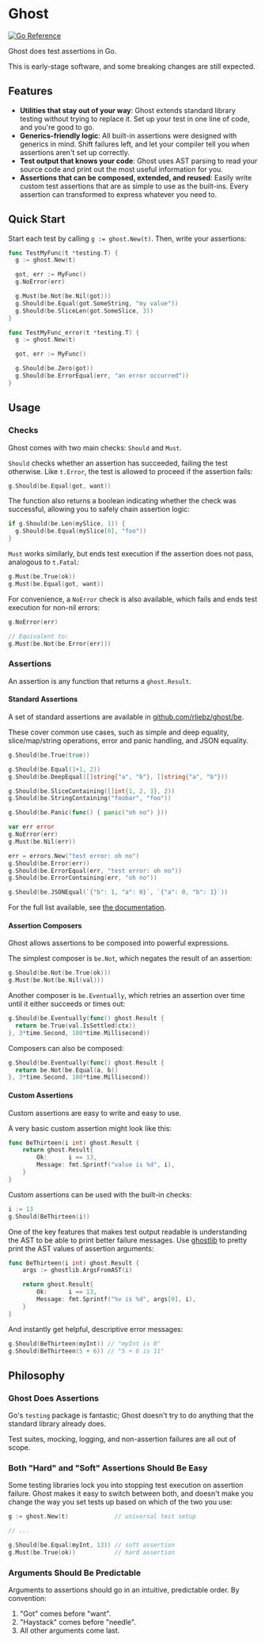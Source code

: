 # Ghost

[![Go Reference](https://pkg.go.dev/badge/github.com/rliebz/ghost.svg)][godoc]

Ghost does test assertions in Go.

This is early-stage software, and some breaking changes are still expected.

## Features

- **Utilities that stay out of your way**: Ghost extends standard library
  testing without trying to replace it. Set up your test in one line of code,
  and you're good to go.
- **Generics-friendly logic**: All built-in assertions were designed with
  generics in mind. Shift failures left, and let your compiler tell you when
  assertions aren't set up correctly.
- **Test output that knows your code**: Ghost uses AST parsing to read your
  source code and print out the most useful information for you.
- **Assertions that can be composed, extended, and reused**: Easily write
  custom test assertions that are as simple to use as the built-ins. Every
  assertion can transformed to express whatever you need to.

## Quick Start

Start each test by calling `g := ghost.New(t)`. Then, write your assertions:

```go
func TestMyFunc(t *testing.T) {
  g := ghost.New(t)

  got, err := MyFunc()
  g.NoError(err)

  g.Must(be.Not(be.Nil(got)))
  g.Should(be.Equal(got.SomeString, "my value"))
  g.Should(be.SliceLen(got.SomeSlice, 3))
}

func TestMyFunc_error(t *testing.T) {
  g := ghost.New(t)

  got, err := MyFunc()

  g.Should(be.Zero(got))
  g.Should(be.ErrorEqual(err, "an error occurred"))
}
```

## Usage

### Checks

Ghost comes with two main checks: `Should` and `Must`.

`Should` checks whether an assertion has succeeded, failing the test otherwise.
Like `t.Error`, the test is allowed to proceed if the assertion fails:

```go
g.Should(be.Equal(got, want))
```

The function also returns a boolean indicating whether the check was
successful, allowing you to safely chain assertion logic:

```go
if g.Should(be.Len(mySlice, 1)) {
  g.Should(be.Equal(mySlice[0], "foo"))
}
```

`Must` works similarly, but ends test execution if the assertion does not pass,
analogous to `t.Fatal`:

```go
g.Must(be.True(ok))
g.Must(be.Equal(got, want))
```

For convenience, a `NoError` check is also available, which fails and ends test
execution for non-nil errors:

```go
g.NoError(err)

// Equivalent to:
g.Must(be.Not(be.Error(err)))
```

### Assertions

An assertion is any function that returns a `ghost.Result`.

#### Standard Assertions

A set of standard assertions are available in [github.com/rliebz/ghost/be][godoc/be].

These cover common use cases, such as simple and deep equality, slice/map/string
operations, error and panic handling, and JSON equality.

```go
g.Should(be.True(true))

g.Should(be.Equal(1+1, 2))
g.Should(be.DeepEqual([]string{"a", "b"}, []string{"a", "b"}))

g.Should(be.SliceContaining([]int{1, 2, 3}, 2))
g.Should(be.StringContaining("foobar", "foo"))

g.Should(be.Panic(func() { panic("oh no") }))

var err error
g.NoError(err)
g.Must(be.Nil(err))

err = errors.New("test error: oh no")
g.Should(be.Error(err))
g.Should(be.ErrorEqual(err, "test error: oh no"))
g.Should(be.ErrorContaining(err, "oh no"))

g.Should(be.JSONEqual(`{"b": 1, "a": 0}`, `{"a": 0, "b": 1}`))
```

For the full list available, see [the documentation][godoc/be].

#### Assertion Composers

Ghost allows assertions to be composed into powerful expressions.

The simplest composer is `be.Not`, which negates the result of an assertion:

```go
g.Should(be.Not(be.True(ok)))
g.Must(be.Not(be.Nil(val)))
```

Another composer is `be.Eventually`, which retries an assertion over time until
it either succeeds or times out:

```go
g.Should(be.Eventually(func() ghost.Result {
  return be.True(val.IsSettled(ctx))
}, 3*time.Second, 100*time.Millisecond))
```

Composers can also be composed:

```go
g.Should(be.Eventually(func() ghost.Result {
  return be.Not(be.Equal(a, b))
}, 3*time.Second, 100*time.Millisecond))
```

#### Custom Assertions

Custom assertions are easy to write and easy to use.

A very basic custom assertion might look like this:

```go
func BeThirteen(i int) ghost.Result {
	return ghost.Result{
		Ok:      i == 13,
		Message: fmt.Sprintf("value is %d", i),
	}
}
```

Custom assertions can be used with the built-in checks:

```go
i := 13
g.Should(BeThirteen(i))
```

One of the key features that makes test output readable is understanding the
AST to be able to print better failure messages. Use [ghostlib][godoc/ghostlib]
to pretty print the AST values of assertion arguments:

```go
func BeThirteen(i int) ghost.Result {
	args := ghostlib.ArgsFromAST(i)

	return ghost.Result{
		Ok:      i == 13,
		Message: fmt.Sprintf("%v is %d", args[0], i),
	}
}
```

And instantly get helpful, descriptive error messages:

```go
g.Should(BeThirteen(myInt)) // "myInt is 0"
g.Should(BeThirteen(5 + 6)) // "5 + 6 is 11"
```

## Philosophy

### Ghost Does Assertions

Go's `testing` package is fantastic; Ghost doesn't try to do anything that the
standard library already does.

Test suites, mocking, logging, and non-assertion failures are all out of scope.

### Both "Hard" and "Soft" Assertions Should Be Easy

Some testing libraries lock you into stopping test execution on assertion
failure. Ghost makes it easy to switch between both, and doesn't make you
change the way you set tests up based on which of the two you use:

```go
g := ghost.New(t)             // universal test setup

// ...

g.Should(be.Equal(myInt, 13)) // soft assertion
g.Must(be.True(ok))           // hard assertion
```

### Arguments Should Be Predictable

Arguments to assertions should go in an intuitive, predictable order. By
convention:

1. "Got" comes before "want".
2. "Haystack" comes before "needle".
3. All other arguments come last.

[godoc]: https://pkg.go.dev/github.com/rliebz/ghost
[godoc/be]: https://pkg.go.dev/github.com/rliebz/ghost/be
[godoc/ghostlib]: https://pkg.go.dev/github.com/rliebz/ghost/ghostlib
